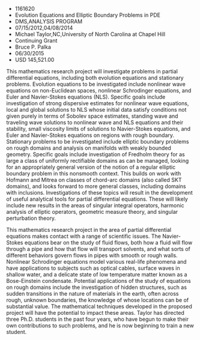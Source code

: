 
* 1161620
* Evolution Equations and Elliptic Boundary Problems in PDE
* DMS,ANALYSIS PROGRAM
* 07/15/2012,04/08/2014
* Michael Taylor,NC,University of North Carolina at Chapel Hill
* Continuing Grant
* Bruce P. Palka
* 06/30/2015
* USD 145,521.00

This mathematics research project will investigate problems in partial
differential equations, including both evolution equations and stationary
problems. Evolution equations to be investigated include nonlinear wave
equations on non-Euclidean spaces, nonlinear Schrodinger equations, and Euler
and Navier-Stokes equations (NLS). Specific goals include investigation of
strong dispersive estimates for nonlinear wave equations, local and global
solutions to NLS whose initial data satisfy conditions not given purely in terms
of Sobolev space estimates, standing wave and traveling wave solutions to
nonlinear wave and NLS equations and their stability, small viscosity limits of
solutions to Navier-Stokes equations, and Euler and Navier-Stokes equations on
regions with rough boundary. Stationary problems to be investigated include
elliptic boundary problems on rough domains and analysis on manifolds with
weakly bounded geometry. Specific goals include investigation of Fredholm theory
for as large a class of uniformly rectifiable domains as can be managed, looking
for an appropriately general version of the notion of a regular elliptic
boundary problem in this nonsmooth context. This builds on work with Hofmann and
Mitrea on classes of chord-arc domains (also called SKT domains), and looks
forward to more general classes, including domains with inclusions.
Investigations of these topics will result in the development of useful
analytical tools for partial differential equations. These will likely include
new results in the areas of singular integral operators, harmonic analysis of
elliptic operators, geometric measure theory, and singular perturbation theory.

This mathematics research project in the area of partial differential equations
makes contact with a range of scientific issues. The Navier-Stokes equations
bear on the study of fluid flows, both how a fluid will flow through a pipe and
how that flow will transport solvents, and what sorts of different behaviors
govern flows in pipes with smooth or rough walls. Nonlinear Schrodinger
equations model various real-life phenomena and have applications to subjects
such as optical cables, surface waves in shallow water, and a delicate state of
low temperature matter known as a Bose-Einstein condensate. Potential
applications of the study of equations on rough domains include the
investigation of hidden structures, such as sudden transitions in the nature of
materials in the earth, often across rough, unknown boundaries, the knowledge of
whose locations can be of substantial value. The mathematical techniques
developed in the proposed project will have the potential to impact these areas.
Taylor has directed three Ph.D. students in the past four years, who have begun
to make their own contributions to such problems, and he is now beginning to
train a new student.
